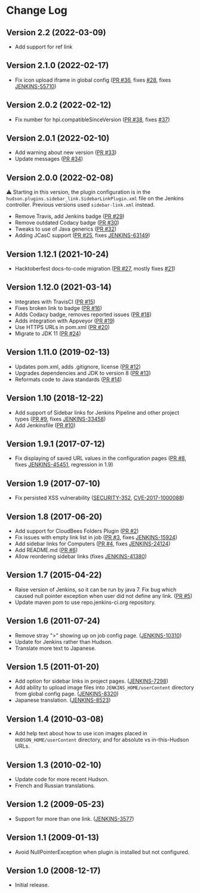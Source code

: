 # Change Log

## Version 2.2 (2022-03-09)

-   Add support for ref link

## Version 2.1.0 (2022-02-17)

-   Fix icon upload iframe in global config
    ([PR #36](https://github.com/jenkinsci/sidebar-link-plugin/pull/36),
    fixes [#28](https://github.com/jenkinsci/sidebar-link-plugin/issues/28),
    fixes [JENKINS-55710](https://issues.jenkins.io/browse/JENKINS-55710))

## Version 2.0.2 (2022-02-12)

-   Fix number for hpi.compatibleSinceVersion
    ([PR #38](https://github.com/jenkinsci/sidebar-link-plugin/pull/38),
    fixes [#37](https://github.com/jenkinsci/sidebar-link-plugin/issues/37))

## Version 2.0.1 (2022-02-10)

-   Add warning about new version
    ([PR #33](https://github.com/jenkinsci/sidebar-link-plugin/pull/33))
-   Update messages
    ([PR #34](https://github.com/jenkinsci/sidebar-link-plugin/pull/34))

## Version 2.0.0 (2022-02-08)

:warning: Starting in this version, the plugin configuration is in the
`hudson.plugins.sidebar_link.SidebarLinkPlugin.xml` file on the Jenkins
controller.  Previous versions used `sidebar-link.xml` instead.

-   Remove Travis, add Jenkins badge
    ([PR #29](https://github.com/jenkinsci/sidebar-link-plugin/pull/29))
-   Remove outdated Codacy badge
    ([PR #30](https://github.com/jenkinsci/sidebar-link-plugin/pull/30))
-   Tweaks to use of Java generics
    ([PR #32](https://github.com/jenkinsci/sidebar-link-plugin/pull/32))
-   Adding JCasC support
    ([PR #25](https://github.com/jenkinsci/sidebar-link-plugin/pull/25),
    fixes [JENKINS-63149](https://issues.jenkins.io/browse/JENKINS-63149))

## Version 1.12.1 (2021-10-24)

-   Hacktoberfest docs-to-code migration
    ([PR #27](https://github.com/jenkinsci/sidebar-link-plugin/pull/27),
    mostly fixes [#21](https://github.com/jenkinsci/sidebar-link-plugin/issues/21))

## Version 1.12.0 (2021-03-14)

-   Integrates with TravisCI
    ([PR #15](https://github.com/jenkinsci/sidebar-link-plugin/pull/15))
-   Fixes broken link to badge
    ([PR #16](https://github.com/jenkinsci/sidebar-link-plugin/pull/16))
-   Adds Codacy badge, removes reported issues
    ([PR #18](https://github.com/jenkinsci/sidebar-link-plugin/pull/18))
-   Adds integration with Appveyor
    ([PR #19](https://github.com/jenkinsci/sidebar-link-plugin/pull/19))
-   Use HTTPS URLs in pom.xml
    ([PR #20](https://github.com/jenkinsci/sidebar-link-plugin/pull/20))
-   Migrate to JDK 11
    ([PR #24](https://github.com/jenkinsci/sidebar-link-plugin/pull/24))

## Version 1.11.0 (2019-02-13)

-   Updates pom.xml, adds .gitignore, license
    ([PR #12](https://github.com/jenkinsci/sidebar-link-plugin/pull/12))
-   Upgrades dependencies and JDK to version 8
    ([PR #13](https://github.com/jenkinsci/sidebar-link-plugin/pull/13))
-   Reformats code to Java standards
    ([PR #14](https://github.com/jenkinsci/sidebar-link-plugin/pull/14))

## Version 1.10 (2018-12-22)

-   Add support of Sidebar links for Jenkins Pipeline and other project
    types
    ([PR #9](https://github.com/jenkinsci/sidebar-link-plugin/pull/9),
    fixes [JENKINS-33458](https://issues.jenkins-ci.org/browse/JENKINS-33458))
-   Add Jenkinsfile
    ([PR #10](https://github.com/jenkinsci/sidebar-link-plugin/pull/10))

## Version 1.9.1 (2017-07-12)

-   Fix displaying of saved URL values in the configuration pages
    ([PR #8](https://github.com/jenkinsci/sidebar-link-plugin/pull/8),
    fixes [JENKINS-45451](https://issues.jenkins-ci.org/browse/JENKINS-45451),
    regression in 1.9)

## Version 1.9 (2017-07-10)

-   Fix persisted XSS vulnerability
    ([SECURITY-352](https://www.jenkins.io/security/advisory/2017-07-10/#persisted-xss-vulnerability-in-sidebar-link-plugin),
    [CVE-2017-1000088](https://www.cve.org/CVERecord?id=CVE-2017-1000088))

## Version 1.8 (2017-06-20)

-   Add support for CloudBees Folders Plugin
    ([PR #2](https://github.com/jenkinsci/sidebar-link-plugin/pull/2))
-   Fix issues with empty link list in job
    ([PR #3](https://github.com/jenkinsci/sidebar-link-plugin/pull/3),
    fixes [JENKINS-15924](https://issues.jenkins.io/browse/JENKINS-15924))
-   Add sidebar links for Computers
    ([PR #4](https://github.com/jenkinsci/sidebar-link-plugin/pull/4),
    fixes [JENKINS-24124](https://issues.jenkins.io/browse/JENKINS-24124))
-   Add README.md
    ([PR #6](https://github.com/jenkinsci/sidebar-link-plugin/pull/6))
-   Allow reordering sidebar links
    (fixes [JENKINS-41380](https://issues.jenkins.io/browse/JENKINS-41380))

## Version 1.7 (2015-04-22)

-   Raise version of Jenkins, so it can be run by java 7.
    Fix bug which caused null pointer exception when user did not define any link.
    ([PR #5](https://github.com/jenkinsci/sidebar-link-plugin/pull/5))
-   Update maven pom to use repo.jenkins-ci.org repository.

## Version 1.6 (2011-07-24)

-   Remove stray "\>" showing up on job config page.
    ([JENKINS-10310](https://issues.jenkins.io/browse/JENKINS-10310))
-   Update for Jenkins rather than Hudson.
-   Translate more text to Japanese.

## Version 1.5 (2011-01-20)

-   Add option for sidebar links in project pages.
    ([JENKINS-7298](https://issues.jenkins-ci.org/browse/JENKINS-7298))
-   Add ability to upload image files into `JENKINS_HOME/userContent`
    directory from global config page.
    ([JENKINS-8320](https://issues.jenkins-ci.org/browse/JENKINS-8320))
-   Japanese translation.
    ([JENKINS-8523](https://issues.jenkins.io/browse/JENKINS-8523))

## Version 1.4 (2010-03-08)

-   Add help text about how to use icon images placed in
    `HUDSON_HOME/userContent` directory, and for absolute vs
    in-this-Hudson URLs.

## Version 1.3 (2010-02-10)

-   Update code for more recent Hudson.
-   French and Russian translations.

## Version 1.2 (2009-05-23)

-   Support for more than one link.
    ([JENKINS-3577](https://issues.jenkins.io/browse/JENKINS-3577))

## Version 1.1 (2009-01-13)

-   Avoid NullPointerException when plugin is installed but not
    configured.

## Version 1.0 (2008-12-17)

-   Initial release.
